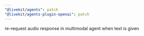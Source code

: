 ```yaml
---
"@livekit/agents": patch
"@livekit/agents-plugin-openai": patch
---
```


re-request audio response in multimodal agent when text is given
